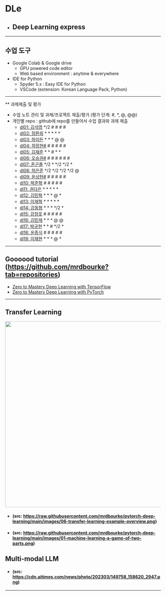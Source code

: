 # DLe
- ## Deep Learning express
---
## 수업 도구
* Google Colab & Google drive
  - GPU powered code editor
  - Web based environment : anytime & everywhere
* IDE for Python
  - Spyder 5.x : Easy IDE for Python
  - VSCode (extension: Korean Language Pack, Python)
---  

** 과제제출 및 평가
- 수업 노트 관리 및 과제/프로젝트 제출/평가 (평가 단계: #, *, @, @@)
- 개인별 repo : github에 repo를 만들어서 수업 결과와 과제 제출                
  * [dl01: 김석영](https://github.com/cheesedog-paradise/dl01) */2 # # # #
  * [dl02: 정환희](https://github.com/alemskdlt/dl02) * * * * *
  * [dl03: 하이든](https://github.com/HayDen-Gonne/dl03) * * * @ @
  * [dl04: 하정현#]() # # # # #
  * [dl05: 김재준](https://github.com/jaejun22/dl05) * * # * *
  * [dl06: 오승권#]() # # # # # #
  * [dl07: 혼곤졸](https://github.com/20211527/dl07) */2 * */2 */2 *
  * [dl08: 허은준](https://github.com/kukichocollis/dl08) */2 */2 */2 */2 @
  * [dl09: 윤상현#]() # # # # #
  * [dl10: 박준혁](https://github.com/20212609/dl10) # # # # #
  * [dl11: 권다은](https://github.com/daeunkk/dl11) * * * * *
  * [dl12: 김민혁](https://github.com/JerryK97/dl12) * * * @ *
  * [dl13: 이재혁](https://github.com/jae-hyuck/dl13) * * * * *
  * [dl14: 강동협](https://github.com/Hyup98/DL14) * * * */2 *
  * [dl15: 강창호](https://github.com/Kangchangho1234/dl15) # # # # #
  * [dl16: 김민제](https://github.com/mixhub10/dl16) * * * @ @
  * [dl17: 박규현](https://github.com/Park20182618/dl17) * * # */2 *
  * [dl18: 윤종식](https://github.com/jongsik22/dl18) # # # # #
  * [dl19: 이재현](https://github.com/iamgus123/dl19) * * * @ *
  
---
## Goooood tutorial (https://github.com/mrdbourke?tab=repositories)  
- [Zero to Mastery Deep Learning with TensorFlow](https://github.com/mrdbourke/tensorflow-deep-learning)
- [Zero to Mastery Deep Learning with PyTorch](https://github.com/mrdbourke/pytorch-deep-learning)
---
## Transfer Learning 
<img src="https://github.com/mrdbourke/pytorch-deep-learning/raw/main/images/06-transfer-learning-example-overview.png" width=900 height=600>  

- #### (src: https://raw.githubusercontent.com/mrdbourke/pytorch-deep-learning/main/images/06-transfer-learning-example-overview.png)  
- #### (src: https://raw.githubusercontent.com/mrdbourke/pytorch-deep-learning/main/images/01-machine-learning-a-game-of-two-parts.png)

## Multi-modal LLM  
- #### (src: https://cdn.aitimes.com/news/photo/202303/149758_158620_2947.png)  

---
